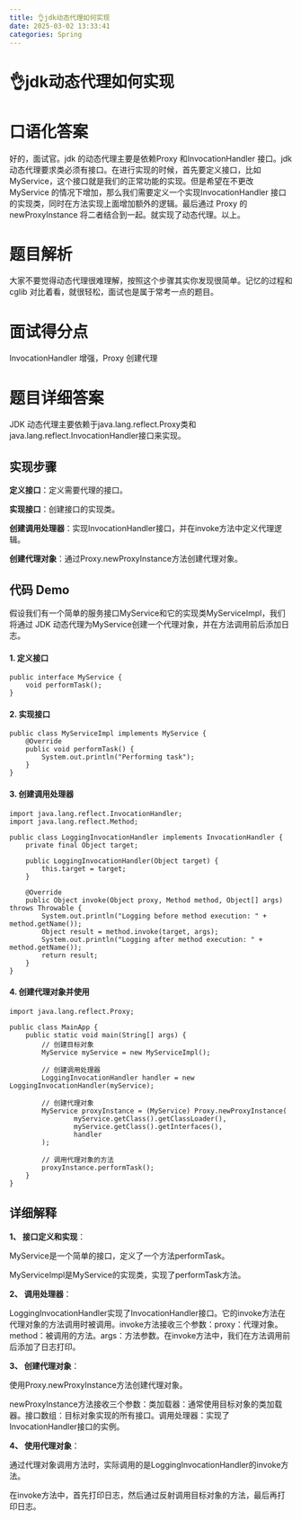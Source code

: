 ```yaml
---
title: 👌jdk动态代理如何实现
date: 2025-03-02 13:33:41
categories: Spring
---
```

# 👌jdk动态代理如何实现

# 口语化答案
好的，面试官。jdk 的动态代理主要是依赖Proxy 和InvocationHandler 接口。jdk 动态代理要求类必须有接口。在进行实现的时候，首先要定义接口，比如MyService，这个接口就是我们的正常功能的实现。但是希望在不更改MyService 的情况下增加，那么我们需要定义一个实现InvocationHandler 接口的实现类，同时在方法实现上面增加额外的逻辑。最后通过 Proxy 的 newProxyInstance 将二者结合到一起。就实现了动态代理。以上。

# 题目解析
大家不要觉得动态代理很难理解，按照这个步骤其实你发现很简单。记忆的过程和 cglib 对比着看，就很轻松，面试也是属于常考一点的题目。

# 面试得分点
InvocationHandler 增强，Proxy 创建代理

# 题目详细答案
JDK 动态代理主要依赖于java.lang.reflect.Proxy类和java.lang.reflect.InvocationHandler接口来实现。

## 实现步骤
**定义接口**：定义需要代理的接口。

**实现接口**：创建接口的实现类。

**创建调用处理器**：实现InvocationHandler接口，并在invoke方法中定义代理逻辑。

**创建代理对象**：通过Proxy.newProxyInstance方法创建代理对象。

## 代码 Demo
假设我们有一个简单的服务接口MyService和它的实现类MyServiceImpl，我们将通过 JDK 动态代理为MyService创建一个代理对象，并在方法调用前后添加日志。

#### 1. 定义接口
```plain
public interface MyService {
    void performTask();
}
```

#### 2. 实现接口
```plain
public class MyServiceImpl implements MyService {
    @Override
    public void performTask() {
        System.out.println("Performing task");
    }
}
```

#### 3. 创建调用处理器
```plain
import java.lang.reflect.InvocationHandler;
import java.lang.reflect.Method;

public class LoggingInvocationHandler implements InvocationHandler {
    private final Object target;

    public LoggingInvocationHandler(Object target) {
        this.target = target;
    }

    @Override
    public Object invoke(Object proxy, Method method, Object[] args) throws Throwable {
        System.out.println("Logging before method execution: " + method.getName());
        Object result = method.invoke(target, args);
        System.out.println("Logging after method execution: " + method.getName());
        return result;
    }
}
```

#### 4. 创建代理对象并使用
```plain
import java.lang.reflect.Proxy;

public class MainApp {
    public static void main(String[] args) {
        // 创建目标对象
        MyService myService = new MyServiceImpl();

        // 创建调用处理器
        LoggingInvocationHandler handler = new LoggingInvocationHandler(myService);

        // 创建代理对象
        MyService proxyInstance = (MyService) Proxy.newProxyInstance(
                myService.getClass().getClassLoader(),
                myService.getClass().getInterfaces(),
                handler
        );

        // 调用代理对象的方法
        proxyInstance.performTask();
    }
}
```

## 详细解释
**1、 接口定义和实现**：

MyService是一个简单的接口，定义了一个方法performTask。

MyServiceImpl是MyService的实现类，实现了performTask方法。

**2、 调用处理器**：

LoggingInvocationHandler实现了InvocationHandler接口。它的invoke方法在代理对象的方法调用时被调用。invoke方法接收三个参数：proxy：代理对象。method：被调用的方法。args：方法参数。在invoke方法中，我们在方法调用前后添加了日志打印。

**3、 创建代理对象**：

使用Proxy.newProxyInstance方法创建代理对象。

newProxyInstance方法接收三个参数：类加载器：通常使用目标对象的类加载器。接口数组：目标对象实现的所有接口。调用处理器：实现了InvocationHandler接口的实例。

**4、 使用代理对象**：

通过代理对象调用方法时，实际调用的是LoggingInvocationHandler的invoke方法。

在invoke方法中，首先打印日志，然后通过反射调用目标对象的方法，最后再打印日志。